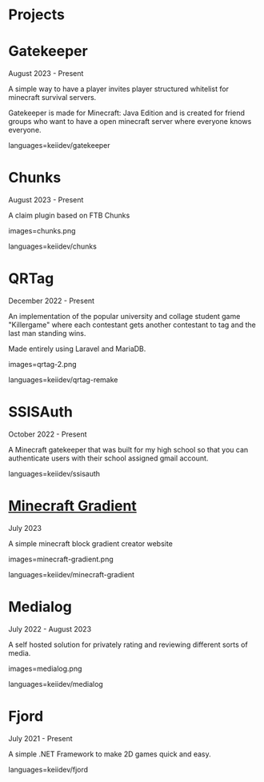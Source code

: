 # Projects

# Gatekeeper

August 2023 - Present

A simple way to have a player invites player structured whitelist for minecraft survival servers.

Gatekeeper is made for Minecraft: Java Edition and is created for friend groups who want to have a open minecraft server where everyone knows everyone. 

languages=keiidev/gatekeeper

# Chunks

August 2023 - Present

A claim plugin based on FTB Chunks

images=chunks.png

languages=keiidev/chunks

# QRTag
December 2022 - Present

An implementation of the popular university and collage student game "Killergame" where each contestant gets another contestant to tag and the last man standing wins.

Made entirely using Laravel and MariaDB.

images=qrtag-2.png

languages=keiidev/qrtag-remake

# SSISAuth
October 2022 - Present

A Minecraft gatekeeper that was built for my high school so that you can authenticate users with their school assigned gmail account.

languages=keiidev/ssisauth

# <a href="/minecraft-gradient">Minecraft Gradient</a>
July 2023

A simple minecraft block gradient creator website

images=minecraft-gradient.png

languages=keiidev/minecraft-gradient

# Medialog
July 2022 - August 2023

A self hosted solution for privately rating and reviewing different sorts of media.

images=medialog.png

languages=keiidev/medialog

# Fjord
July 2021 - Present

A simple .NET Framework to make 2D games quick and easy.

languages=keiidev/fjord